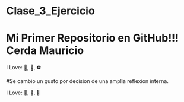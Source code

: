 # Clase_3_Ejercicio

# Mi Primer Repositorio en GitHub!!! Cerda Mauricio

I Love: :pizza:, :dog:, :soccer:

#Se cambio un gusto por decision de una amplia reflexion interna.


I Love: :cake:, :book:, :girl: 

